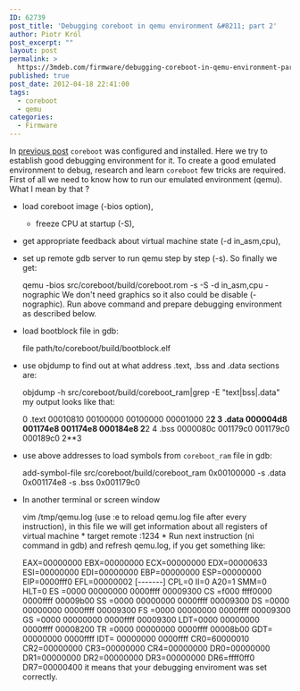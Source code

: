 ```yaml
---
ID: 62739
post_title: 'Debugging coreboot in qemu environment &#8211; part 2'
author: Piotr Król
post_excerpt: ""
layout: post
permalink: >
  https://3mdeb.com/firmware/debugging-coreboot-in-qemu-environment-part-2/
published: true
post_date: 2012-04-18 22:41:00
tags:
  - coreboot
  - qemu
categories:
  - Firmware
---
```

In [previous post][1] `coreboot` was configured and installed. Here we try to establish good debugging environment for it. To create a good emulated environment to debug, research and learn `coreboot` few tricks are required. First of all we need to know how to run our emulated environment (qemu). What I mean by that ? 
*   load coreboot image (-bios option), 
    *   freeze CPU at startup (-S),
*   get appropriate feedback about virtual machine state (-d in_asm,cpu),
*   set up remote gdb server to run qemu step by step (-s). So finally we get: 

    qemu -bios src/coreboot/build/coreboot.rom -s -S -d in_asm,cpu -nographic
     We don't need graphics so it also could be disable (-nographic). Run above command and prepare debugging environment as described below. 

*   load bootblock file in gdb:

    file path/to/coreboot/build/bootblock.elf
    

*   use objdump to find out at what address .text, .bss and .data sections are:

    objdump -h src/coreboot/build/coreboot_ram|grep -E "text|bss|.data"
     my output looks like that: 

    0 .text 00010810 00100000 00100000 00001000 2**2 3 .data 000004d8 001174e8 
    001174e8 000184e8 2**2 4 .bss  0000080c 001179c0 001179c0 000189c0 2**3
    

*   use above addresses to load symbols from `coreboot_ram` file in gdb:

    add-symbol-file src/coreboot/build/coreboot_ram 0x00100000 -s .data 
    0x001174e8 -s .bss 0x001179c0
    

*   In another terminal or screen window

    vim /tmp/qemu.log
     (use :e to reload qemu.log file after every instruction), in this file we will get information about all registers of virtual machine * target remote :1234 * Run next instruction (ni command in gdb) and refresh qemu.log, if you get something like: 

    EAX=00000000 EBX=00000000 ECX=00000000 EDX=00000633 
    ESI=00000000 EDI=00000000 EBP=00000000 ESP=00000000 
    EIP=0000fff0 EFL=00000002 [-------] CPL=0 II=0 A20=1 SMM=0 HLT=0
    ES =0000 00000000 0000ffff 00009300
    CS =f000 ffff0000 0000ffff 00009b00
    SS =0000 00000000 0000ffff 00009300
    DS =0000 00000000 0000ffff 00009300 
    FS =0000 00000000 0000ffff 00009300
    GS =0000 00000000 0000ffff 00009300
    LDT=0000 00000000 0000ffff 00008200
    TR =0000 00000000 0000ffff 00008b00
    GDT= 00000000 0000ffff
    IDT= 00000000 0000ffff
    CR0=60000010 CR2=00000000 CR3=00000000 CR4=00000000
    DR0=00000000 DR1=00000000 DR2=00000000 DR3=00000000
    DR6=ffff0ff0 DR7=00000400
     it means that your debugging enviroment was set correctly.

 [1]: /2012/03/12/debugging-coreboot-in-qemu-enviroment